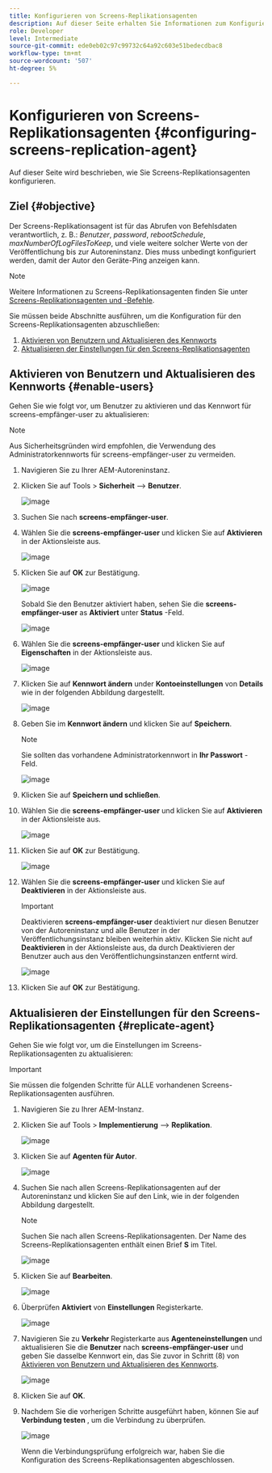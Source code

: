 ```yaml
---
title: Konfigurieren von Screens-Replikationsagenten
description: Auf dieser Seite erhalten Sie Informationen zum Konfigurieren von Screens-Replikationsagenten.
role: Developer
level: Intermediate
source-git-commit: ede0eb02c97c99732c64a92c603e51bedecdbac8
workflow-type: tm+mt
source-wordcount: '507'
ht-degree: 5%

---
```



# Konfigurieren von Screens-Replikationsagenten {#configuring-screens-replication-agent}

Auf dieser Seite wird beschrieben, wie Sie Screens-Replikationsagenten konfigurieren.

## Ziel {#objective}

Der Screens-Replikationsagent ist für das Abrufen von Befehlsdaten verantwortlich, z. B.: *Benutzer*, *password*, *rebootSchedule*, *maxNumberOfLogFilesToKeep*, und viele weitere solcher Werte von der Veröffentlichung bis zur Autoreninstanz. Dies muss unbedingt konfiguriert werden, damit der Autor den Geräte-Ping anzeigen kann.

>[!NOTE]
>Weitere Informationen zu Screens-Replikationsagenten finden Sie unter [Screens-Replikationsagenten und -Befehle](https://experienceleague.adobe.com/docs/experience-manager-screens/user-guide/administering/author-publish/author-publish-architecture-overview.html?lang=en#screens-replication-agents-and-commands).

Sie müssen beide Abschnitte ausführen, um die Konfiguration für den Screens-Replikationsagenten abzuschließen:

1. [Aktivieren von Benutzern und Aktualisieren des Kennworts](#enable-users)
1. [Aktualisieren der Einstellungen für den Screens-Replikationsagenten](#replicate-agent)

## Aktivieren von Benutzern und Aktualisieren des Kennworts {#enable-users}

Gehen Sie wie folgt vor, um Benutzer zu aktivieren und das Kennwort für screens-empfänger-user zu aktualisieren:

>[!NOTE]
>Aus Sicherheitsgründen wird empfohlen, die Verwendung des Administratorkennworts für screens-empfänger-user zu vermeiden.

1. Navigieren Sie zu Ihrer AEM-Autoreninstanz.

1. Klicken Sie auf Tools > **Sicherheit** —> **Benutzer**.

   ![image](/help/user-guide/assets/screens-replication/screens-replication1.png)

1. Suchen Sie nach **screens-empfänger-user**.

1. Wählen Sie die **screens-empfänger-user** und klicken Sie auf **Aktivieren** in der Aktionsleiste aus.

   ![image](/help/user-guide/assets/screens-replication/screens-replication2.png)

1. Klicken Sie auf **OK** zur Bestätigung.

   ![image](/help/user-guide/assets/screens-replication/screens-replication3.png)

   Sobald Sie den Benutzer aktiviert haben, sehen Sie die **screens-empfänger-user** as **Aktiviert** unter **Status** -Feld.

   ![image](/help/user-guide/assets/screens-replication/screens-replication4.png)

1. Wählen Sie die **screens-empfänger-user** und klicken Sie auf **Eigenschaften** in der Aktionsleiste aus.

   ![image](/help/user-guide/assets/screens-replication/screens-replication5.png)

1. Klicken Sie auf **Kennwort ändern** under **Kontoeinstellungen** von **Details** wie in der folgenden Abbildung dargestellt.

   ![image](/help/user-guide/assets/screens-replication/screens-replication6.png)

1. Geben Sie im **Kennwort ändern** und klicken Sie auf **Speichern**.

   >[!NOTE]
   >Sie sollten das vorhandene Administratorkennwort in **Ihr Passwort** -Feld.

   ![image](/help/user-guide/assets/screens-replication/screens-replication7.png)

1. Klicken Sie auf **Speichern und schließen**.

1. Wählen Sie die **screens-empfänger-user** und klicken Sie auf **Aktivieren** in der Aktionsleiste aus.

   ![image](/help/user-guide/assets/screens-replication/screens-replication8.png)

1. Klicken Sie auf **OK** zur Bestätigung.

   ![image](/help/user-guide/assets/screens-replication/screens-replication9.png)

1. Wählen Sie die **screens-empfänger-user** und klicken Sie auf **Deaktivieren** in der Aktionsleiste aus.

   >[!IMPORTANT]
   > Deaktivieren **screens-empfänger-user** deaktiviert nur diesen Benutzer von der Autoreninstanz und alle Benutzer in der Veröffentlichungsinstanz bleiben weiterhin aktiv. Klicken Sie nicht auf **Deaktivieren** in der Aktionsleiste aus, da durch Deaktivieren der Benutzer auch aus den Veröffentlichungsinstanzen entfernt wird.

   ![image](/help/user-guide/assets/screens-replication/screens-replication10.png)

1. Klicken Sie auf **OK** zur Bestätigung.

## Aktualisieren der Einstellungen für den Screens-Replikationsagenten {#replicate-agent}

Gehen Sie wie folgt vor, um die Einstellungen im Screens-Replikationsagenten zu aktualisieren:

>[!IMPORTANT]
>Sie müssen die folgenden Schritte für ALLE vorhandenen Screens-Replikationsagenten ausführen.

1. Navigieren Sie zu Ihrer AEM-Instanz.

1. Klicken Sie auf Tools > **Implementierung** —> **Replikation**.

   ![image](/help/user-guide/assets/screens-replication/screens-replication1a.png)

1. Klicken Sie auf **Agenten für Autor**.

   ![image](/help/user-guide/assets/screens-replication/screens-replication1b.png)

1. Suchen Sie nach allen Screens-Replikationsagenten auf der Autoreninstanz und klicken Sie auf den Link, wie in der folgenden Abbildung dargestellt.

   >[!NOTE]
   >Suchen Sie nach allen Screens-Replikationsagenten. Der Name des Screens-Replikationsagenten enthält einen Brief **S** im Titel.

   ![image](/help/user-guide/assets/screens-replication/screens-replication1c.png)

1. Klicken Sie auf **Bearbeiten**.

   ![image](/help/user-guide/assets/screens-replication/screens-replication1d.png)

1. Überprüfen **Aktiviert** von **Einstellungen** Registerkarte.

   ![image](/help/user-guide/assets/screens-replication/screens-replication1e.png)

1. Navigieren Sie zu **Verkehr** Registerkarte aus **Agenteneinstellungen** und aktualisieren Sie die **Benutzer** nach **screens-empfänger-user** und geben Sie dasselbe Kennwort ein, das Sie zuvor in Schritt (8) von [Aktivieren von Benutzern und Aktualisieren des Kennworts](#enable-users).

   ![image](/help/user-guide/assets/screens-replication/screens-replication1-f.png)

1. Klicken Sie auf **OK**.

1. Nachdem Sie die vorherigen Schritte ausgeführt haben, können Sie auf **Verbindung testen** , um die Verbindung zu überprüfen.

   ![image](/help/user-guide/assets/screens-replication/screens-replication1g.png)

   Wenn die Verbindungsprüfung erfolgreich war, haben Sie die Konfiguration des Screens-Replikationsagenten abgeschlossen.